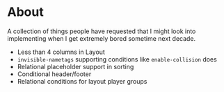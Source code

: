 # About
A collection of things people have requested that I might look into implementing when I get extremely bored sometime next decade.
* Less than 4 columns in Layout
* `invisible-nametags` supporting conditions like `enable-collision` does
* Relational placeholder support in sorting
* Conditional header/footer
* Relational conditions for layout player groups